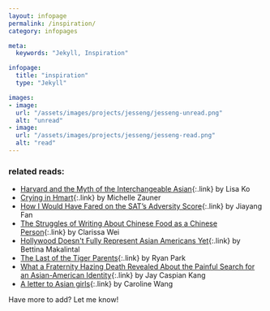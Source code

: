 ```yaml
---
layout: infopage
permalink: /inspiration/
category: infopages

meta:
  keywords: "Jekyll, Inspiration"

infopage:
  title: "inspiration"
  type: "Jekyll"

images:
- image:
  url: "/assets/images/projects/jesseng/jesseng-unread.png"
  alt: "unread"
- image:
  url: "/assets/images/projects/jesseng/jesseng-read.png"
  alt: "read"
---
```

### related reads:
- [Harvard and the Myth of the Interchangeable Asian](https://www.nytimes.com/2018/10/13/opinion/sunday/harvard-and-the-myth-of-the-interchangeable-asian.html){:.link} by Lisa Ko
- [Crying in Hmart](https://www.newyorker.com/culture/culture-desk/crying-in-h-mart){:.link} by Michelle Zauner
- [How I Would Have Fared on the SAT’s Adversity Score](https://www.newyorker.com/news/daily-comment/how-i-would-have-fared-on-the-sats-adversity-score){:.link} by Jiayang Fan
- [The Struggles of Writing About Chinese Food as a Chinese Person](https://www.vice.com/en_us/article/yp7bx5/the-struggles-of-writing-about-chinese-food-as-a-chinese-person){:.link} by Clarissa Wei
- [Hollywood Doesn't Fully Represent Asian Americans Yet](https://www.vice.com/en_us/article/7xggba/hollywood-doesnt-fully-represent-asian-americans-yet){:.link} by Bettina Makalintal
- [The Last of the Tiger Parents](https://www.nytimes.com/2018/06/22/opinion/sunday/asian-american-tiger-parents.html){:.link} by Ryan Park
- [What a Fraternity Hazing Death Revealed About the Painful Search for an Asian-American Identity](https://www.nytimes.com/2017/08/09/magazine/what-a-fraternity-hazing-death-revealed-about-the-painful-search-for-an-asian-american-identity.html){:.link} by Jay Caspian Kang
- [A letter to Asian girls](https://etcetera.org.au/diversity/a-letter-to-asian-girls/){:.link} by Caroline Wang

<p></p>
Have more to add? Let me know!
